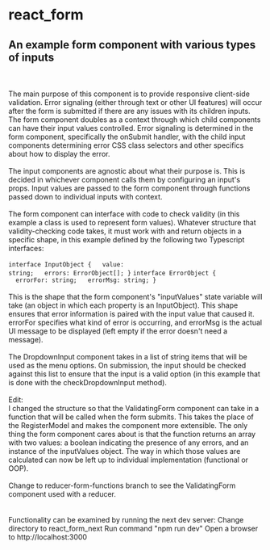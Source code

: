 # react_form
## An example form component with various types of inputs
<br><br>
The main purpose of this component is to provide responsive client-side validation. Error signaling (either through text or other UI features) will occur after the form is submitted if there are any issues with its children inputs. The form component doubles as a context through which child components can have their input values controlled. Error signaling is determined in the form component, specifically the onSubmit handler, with the child input components determining error CSS class selectors and other specifics about how to display the error.
<br><br>
The input components are agnostic about what their purpose is. This is decided in whichever component calls them by configuring an input's props. Input values are passed to the form component through functions passed down to individual inputs with context.
<br><br>
The form component can interface with code to check validity (in this example a class is used to represent form values). Whatever structure that validity-checking code takes, it must work with and return objects in a specific shape, in this example defined by the following two Typescript interfaces:
<br><br>
<code>interface InputObject {
&nbsp;&nbsp;value: string;
&nbsp;&nbsp;errors: ErrorObject[];
}</code>
<code>interface ErrorObject {
&nbsp;&nbsp;errorFor: string;
&nbsp;&nbsp;errorMsg: string;
}</code>
<br><br>
This is the shape that the form component's "inputValues" state variable will take (an object in which each property is an InputObject). This shape ensures that error information is paired with the input value that caused it. errorFor specifies what kind of error is occurring, and errorMsg is the actual UI message to be displayed (left empty if the error doesn't need a message).
<br><br>
The DropdownInput component takes in a list of string items that will be used as the menu options. On submission, the input should be checked against this list to ensure that the input is a valid option (in this example that is done with the checkDropdownInput method).
<br><br>
Edit:<br>
I changed the structure so that the ValidatingForm component can take in a function that will be called when the form submits. This takes the place of the RegisterModel and makes the component more extensible. The only thing the form component cares about is that the function returns an array with two values: a boolean indicating the presence of any errors, and an instance of the inputValues object. The way in which those values are calculated can now be left up to individual implementation (functional or OOP).
<br><br>
Change to reducer-form-functions branch to see the ValidatingForm component used with a reducer.
<br><br><br>
Functionality can be examined by running the next dev server:
Change directory to react_form_next
Run command "npm run dev"
Open a browser to http://localhost:3000

